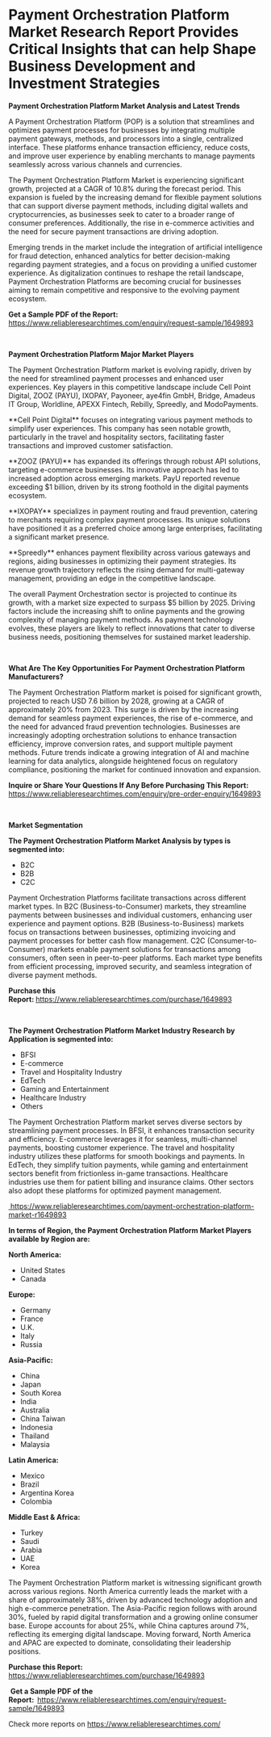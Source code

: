 <p><h1>Payment Orchestration Platform Market Research Report Provides Critical Insights that can help Shape Business Development and Investment Strategies</h1></p><p><strong>Payment Orchestration Platform Market Analysis and Latest Trends</strong></p>
<p><p>A Payment Orchestration Platform (POP) is a solution that streamlines and optimizes payment processes for businesses by integrating multiple payment gateways, methods, and processors into a single, centralized interface. These platforms enhance transaction efficiency, reduce costs, and improve user experience by enabling merchants to manage payments seamlessly across various channels and currencies. </p><p>The Payment Orchestration Platform Market is experiencing significant growth, projected at a CAGR of 10.8% during the forecast period. This expansion is fueled by the increasing demand for flexible payment solutions that can support diverse payment methods, including digital wallets and cryptocurrencies, as businesses seek to cater to a broader range of consumer preferences. Additionally, the rise in e-commerce activities and the need for secure payment transactions are driving adoption. </p><p>Emerging trends in the market include the integration of artificial intelligence for fraud detection, enhanced analytics for better decision-making regarding payment strategies, and a focus on providing a unified customer experience. As digitalization continues to reshape the retail landscape, Payment Orchestration Platforms are becoming crucial for businesses aiming to remain competitive and responsive to the evolving payment ecosystem.</p></p>
<p><strong>Get a Sample PDF of the Report:&nbsp;</strong> <a href="https://www.reliableresearchtimes.com/enquiry/request-sample/1649893?utm_campaign=2938&utm_medium=2&utm_source=Github&utm_content=ia&utm_term=09032025&utm_id=payment-orchestration-platform">https://www.reliableresearchtimes.com/enquiry/request-sample/1649893</a></p>
<p>&nbsp;</p>
<p><strong>Payment Orchestration Platform Major Market Players</strong></p>
<p><p>The Payment Orchestration Platform market is evolving rapidly, driven by the need for streamlined payment processes and enhanced user experiences. Key players in this competitive landscape include Cell Point Digital, ZOOZ (PAYU), IXOPAY, Payoneer, aye4fin GmbH, Bridge, Amadeus IT Group, Worldline, APEXX Fintech, Rebilly, Spreedly, and ModoPayments.</p><p>**Cell Point Digital** focuses on integrating various payment methods to simplify user experiences. This company has seen notable growth, particularly in the travel and hospitality sectors, facilitating faster transactions and improved customer satisfaction.</p><p>**ZOOZ (PAYU)** has expanded its offerings through robust API solutions, targeting e-commerce businesses. Its innovative approach has led to increased adoption across emerging markets. PayU reported revenue exceeding $1 billion, driven by its strong foothold in the digital payments ecosystem.</p><p>**IXOPAY** specializes in payment routing and fraud prevention, catering to merchants requiring complex payment processes. Its unique solutions have positioned it as a preferred choice among large enterprises, facilitating a significant market presence.</p><p>**Spreedly** enhances payment flexibility across various gateways and regions, aiding businesses in optimizing their payment strategies. Its revenue growth trajectory reflects the rising demand for multi-gateway management, providing an edge in the competitive landscape.</p><p>The overall Payment Orchestration sector is projected to continue its growth, with a market size expected to surpass $5 billion by 2025. Driving factors include the increasing shift to online payments and the growing complexity of managing payment methods. As payment technology evolves, these players are likely to reflect innovations that cater to diverse business needs, positioning themselves for sustained market leadership.</p></p>
<p>&nbsp;</p>
<p><strong>What Are The Key Opportunities For Payment Orchestration Platform Manufacturers?</strong></p>
<p><p>The Payment Orchestration Platform market is poised for significant growth, projected to reach USD 7.6 billion by 2028, growing at a CAGR of approximately 20% from 2023. This surge is driven by the increasing demand for seamless payment experiences, the rise of e-commerce, and the need for advanced fraud prevention technologies. Businesses are increasingly adopting orchestration solutions to enhance transaction efficiency, improve conversion rates, and support multiple payment methods. Future trends indicate a growing integration of AI and machine learning for data analytics, alongside heightened focus on regulatory compliance, positioning the market for continued innovation and expansion.</p></p>
<p><strong>Inquire or Share Your Questions If Any Before Purchasing This Report:</strong> <a href="https://www.reliableresearchtimes.com/enquiry/pre-order-enquiry/1649893?utm_campaign=2938&utm_medium=2&utm_source=Github&utm_content=ia&utm_term=09032025&utm_id=payment-orchestration-platform">https://www.reliableresearchtimes.com/enquiry/pre-order-enquiry/1649893</a></p>
<p>&nbsp;</p>
<p><strong>Market Segmentation</strong></p>
<p><strong>The Payment Orchestration Platform Market Analysis by types is segmented into:</strong></p>
<p><ul><li>B2C</li><li>B2B</li><li>C2C</li></ul></p>
<p><p>Payment Orchestration Platforms facilitate transactions across different market types. In B2C (Business-to-Consumer) markets, they streamline payments between businesses and individual customers, enhancing user experience and payment options. B2B (Business-to-Business) markets focus on transactions between businesses, optimizing invoicing and payment processes for better cash flow management. C2C (Consumer-to-Consumer) markets enable payment solutions for transactions among consumers, often seen in peer-to-peer platforms. Each market type benefits from efficient processing, improved security, and seamless integration of diverse payment methods.</p></p>
<p><strong>Purchase this Report:&nbsp;</strong><a href="https://www.reliableresearchtimes.com/purchase/1649893?utm_campaign=2938&utm_medium=2&utm_source=Github&utm_content=ia&utm_term=09032025&utm_id=payment-orchestration-platform">https://www.reliableresearchtimes.com/purchase/1649893</a></p>
<p>&nbsp;</p>
<p><strong>The Payment Orchestration Platform Market Industry Research by Application is segmented into:</strong></p>
<p><ul><li>BFSI</li><li>E-commerce</li><li>Travel and Hospitality Industry</li><li>EdTech</li><li>Gaming and Entertainment</li><li>Healthcare Industry</li><li>Others</li></ul></p>
<p><p>The Payment Orchestration Platform market serves diverse sectors by streamlining payment processes. In BFSI, it enhances transaction security and efficiency. E-commerce leverages it for seamless, multi-channel payments, boosting customer experience. The travel and hospitality industry utilizes these platforms for smooth bookings and payments. In EdTech, they simplify tuition payments, while gaming and entertainment sectors benefit from frictionless in-game transactions. Healthcare industries use them for patient billing and insurance claims. Other sectors also adopt these platforms for optimized payment management.</p></p>
<p><a href="https://www.reliableresearchtimes.com/payment-orchestration-platform-market-r1649893?utm_campaign=2938&utm_medium=2&utm_source=Github&utm_content=ia&utm_term=09032025&utm_id=payment-orchestration-platform">&nbsp;https://www.reliableresearchtimes.com/payment-orchestration-platform-market-r1649893</a></p>
<p><strong>In terms of Region, the Payment Orchestration Platform Market Players available by Region are:</strong></p>
<p>
    <p> <strong> North America: </strong>
        <ul>
            <li>United States</li>
            <li>Canada</li>
        </ul>
        </p> 
    <p> <strong> Europe: </strong>
        <ul>
            <li>Germany</li>
            <li>France</li>
            <li>U.K.</li>
            <li>Italy</li>
            <li>Russia</li>
        </ul>
        </p> 
    <p> <strong> Asia-Pacific: </strong>
        <ul>
            <li>China</li>
            <li>Japan</li>
            <li>South Korea</li>
            <li>India</li>
            <li>Australia</li>
            <li>China Taiwan</li>
            <li>Indonesia</li>
            <li>Thailand</li>
            <li>Malaysia</li>
        </ul>
        </p> 
    <p> <strong> Latin America: </strong>
        <ul>
            <li>Mexico</li>
            <li>Brazil</li>
            <li>Argentina Korea</li>
            <li>Colombia</li>
        </ul>
        </p> 
    <p> <strong> Middle East & Africa: </strong>
        <ul>
            <li>Turkey</li>
            <li>Saudi</li>
            <li>Arabia</li>
            <li>UAE</li>
            <li>Korea</li>
        </ul>
    </p>
    </p>
<p><p>The Payment Orchestration Platform market is witnessing significant growth across various regions. North America currently leads the market with a share of approximately 38%, driven by advanced technology adoption and high e-commerce penetration. The Asia-Pacific region follows with around 30%, fueled by rapid digital transformation and a growing online consumer base. Europe accounts for about 25%, while China captures around 7%, reflecting its emerging digital landscape. Moving forward, North America and APAC are expected to dominate, consolidating their leadership positions.</p></p>
<p><strong>Purchase this Report: </strong><a href="https://www.reliableresearchtimes.com/purchase/1649893?utm_campaign=2938&utm_medium=2&utm_source=Github&utm_content=ia&utm_term=09032025&utm_id=payment-orchestration-platform">https://www.reliableresearchtimes.com/purchase/1649893</a></p>
<p>&nbsp;<strong>Get a Sample PDF of the Report:&nbsp;&nbsp;</strong><a href="https://www.reliableresearchtimes.com/enquiry/request-sample/1649893?utm_campaign=2938&utm_medium=2&utm_source=Github&utm_content=ia&utm_term=09032025&utm_id=payment-orchestration-platform">https://www.reliableresearchtimes.com/enquiry/request-sample/1649893</a></p>
<p><strong></strong></p>
<p>Check more reports on <a href="https://www.reliableresearchtimes.com/?utm_campaign=2938&utm_medium=2&utm_source=Github&utm_content=ia&utm_term=09032025&utm_id=payment-orchestration-platform">https://www.reliableresearchtimes.com/</a></p>